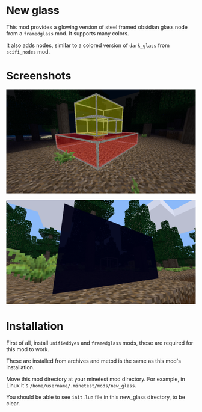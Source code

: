 # New glass

This mod provides a glowing version of steel framed obsidian glass node from
a ``framedglass`` mod. It supports many colors.

It also adds nodes, similar to a colored version of ``dark_glass`` from
``scifi_nodes`` mod.

Screenshots
===========

![](doc/screenshot.png)

![](doc/screenshot_2.png)

Installation
============

First of all, install ``unifieddyes`` and ``framedglass`` mods,
these are required for this mod to work.

These are installed from archives and metod is the same as
this mod's installation.

Move this mod directory at your minetest mod directory.
For example, in Linux it's ``/home/username/.minetest/mods/new_glass``.

You should be able to see ``init.lua`` file in this new_glass directory,
to be clear.
